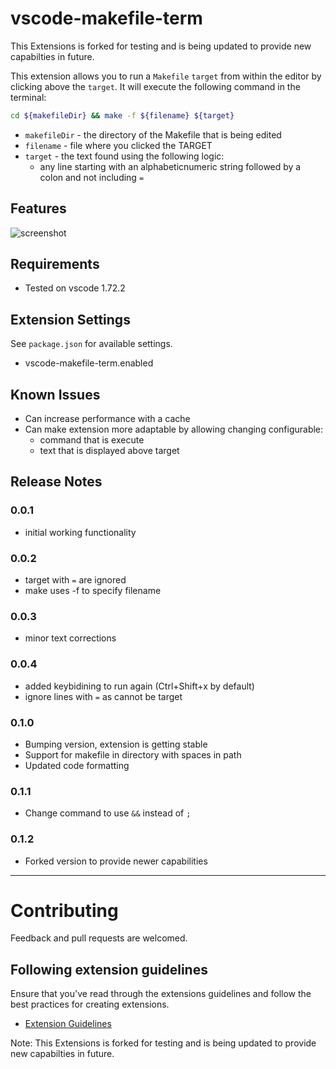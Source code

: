 # vscode-makefile-term 


This Extensions is forked for testing and is being updated to provide new capabilties in future.

This extension allows you to run a `Makefile` `target` from within the
editor by clicking above the `target`. It will execute the following command in the terminal:

```bash
cd ${makefileDir} && make -f ${filename} ${target}
```

* `makefileDir` - the directory of the Makefile that is being edited
* `filename` - file where you clicked the TARGET
* `target`  - the text found using the following logic: 
  *  any line starting with an alphabeticnumeric string followed by a colon and not including `=`

## Features

![screenshot](https://raw.githubusercontent.com/lfmunoz/vscode-makefile-term/main/media/screenshot.png)


## Requirements

* Tested on vscode 1.72.2

## Extension Settings

See `package.json` for available settings. 

* vscode-makefile-term.enabled

## Known Issues

* Can increase performance with a cache
* Can make extension more adaptable by allowing changing configurable:
  * command that is execute
  * text that is displayed above target

## Release Notes

### 0.0.1

* initial working functionality

### 0.0.2

* target with `=` are ignored
* make uses -f to specify filename

### 0.0.3

* minor text corrections

### 0.0.4

* added keybidining to run again (Ctrl+Shift+x by default)
* ignore lines with `=` as cannot be target

### 0.1.0

* Bumping version, extension is getting stable
* Support for makefile in directory with spaces in path
* Updated code formatting

### 0.1.1

* Change command to use `&&` instead of `;`

### 0.1.2

* Forked version to provide newer capabilities


-----------------------------------------------------------------------------------------------------------

# Contributing

Feedback and pull requests are welcomed. 

## Following extension guidelines

Ensure that you've read through the extensions guidelines and follow the best practices for creating extensions.

* [Extension Guidelines](https://code.visualstudio.com/api/references/extension-guidelines)

Note: This Extensions is forked for testing and is being updated to provide new capabilties in future. 

